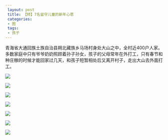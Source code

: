 ```yaml
---
 layout: post
 title: 【转】7名留守儿童的新年心愿
 categories:
 - 图
 tags:
 - 孩子
---
```


青海省大通回族土族自治县朔北藏族乡马场村身处大山之中，全村近400户人家。多数家庭中只有爷爷奶奶照顾着孙子孙女，孩子的父母常年在外打工，只有春节和种庄稼的时候才能回家过几天，和孩子短暂相处后又离开村子，走出大山去外面打工。

![](https://jerkwin.github.io/pic/儿童的心愿-1.jpg)

![](https://jerkwin.github.io/pic/儿童的心愿-2.jpg)

![](https://jerkwin.github.io/pic/儿童的心愿-3.jpg)

![](https://jerkwin.github.io/pic/儿童的心愿-4.jpg)

![](https://jerkwin.github.io/pic/儿童的心愿-5.jpg)

![](https://jerkwin.github.io/pic/儿童的心愿-6.jpg)

![](https://jerkwin.github.io/pic/儿童的心愿-7.jpg)





